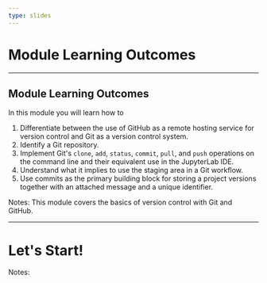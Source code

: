 ```yaml
---
type: slides
---
```


# Module Learning Outcomes

---

## Module Learning Outcomes

In this module you will learn how to

1. Differentiate between the use of GitHub as a remote hosting service for version control and Git as a version control system.
2. Identify a Git repository.
3. Implement Git's `clone`, `add`, `status`, `commit`, `pull`, and `push` operations on the command line and their equivalent use in the JupyterLab IDE.
4. Understand what it implies to use the staging area in a Git workflow.
5. Use commits as the primary building block for storing a project versions together with an attached message and a unique identifier.

Notes:
This module covers the basics of version control with Git and GitHub. 

---

# Let's Start!

Notes:

<br>
